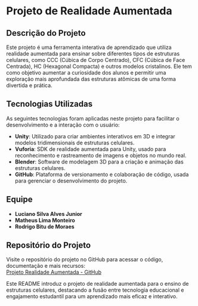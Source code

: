 # Projeto de Realidade Aumentada

## Descrição do Projeto

Este projeto é uma ferramenta interativa de aprendizado que utiliza realidade aumentada para ensinar sobre diferentes tipos de estruturas celulares, como CCC (Cúbica de Corpo Centrado), CFC (Cúbica de Face Centrada), HC (Hexagonal Compacta) e outros modelos cristalinos. Ele tem como objetivo aumentar a curiosidade dos alunos e permitir uma exploração mais aprofundada das estruturas atômicas de uma forma divertida e prática.

## Tecnologias Utilizadas

As seguintes tecnologias foram aplicadas neste projeto para facilitar o desenvolvimento e a interação com o usuário:

- **Unity**: Utilizado para criar ambientes interativos em 3D e integrar modelos tridimensionais de estruturas celulares.
- **Vuforia**: SDK de realidade aumentada para Unity, usado para reconhecimento e rastreamento de imagens e objetos no mundo real.
- **Blender**: Software de modelagem 3D para a criação e animação das estruturas celulares.
- **GitHub**: Plataforma de versionamento e colaboração de código, usada para gerenciar o desenvolvimento do projeto.

## Equipe

- **Luciano Silva Alves Junior**
- **Matheus Lima Monteiro**
- **Rodrigo Bitu de Moraes**

## Repositório do Projeto

Visite o repositório do projeto no GitHub para acessar o código, documentação e mais recursos:  
[Projeto Realidade Aumentada - GitHub](https://github.com/rodbitu/Projeto-Realidade-Aumentada.git)

Este README introduz o projeto de realidade aumentada para o ensino de estruturas celulares, destacando a fusão entre tecnologia educacional e engajamento estudantil para um aprendizado mais eficaz e interativo.

